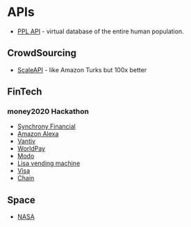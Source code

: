# APIs

- [PPL API](http://pplapi.com/) - virtual database of the entire human population.


## CrowdSourcing

- [ScaleAPI](https://www.scaleapi.com/) - like Amazon Turks but 100x better



## FinTech

### money2020 Hackathon
- [Synchrony Financial](https://github.com/SYFHackathons/money2020/)
- [Amazon Alexa](https://developer.amazon.com/alexa)
- [Vantiv](https://developer.vantiv.com/)
- [WorldPay](https://www.worldpay.com/us/developers/apidocs/getstarted.html)
- [Modo](https://www.gomo.do/)
- [Lisa vending machine](https://www.golisa.com/)
- [Visa](https://developer.visa.com/)
- [Chain](https://chain.com/)

## Space

- [NASA](https://api.nasa.gov/)
